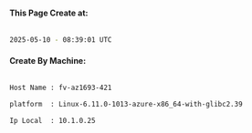 
   
#### This Page Create at:

```bash

2025-05-10 - 08:39:01 UTC

```

#### Create By Machine:

```bash

Host Name : fv-az1693-421

platform  : Linux-6.11.0-1013-azure-x86_64-with-glibc2.39

Ip Local  : 10.1.0.25

```

